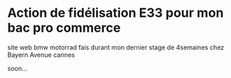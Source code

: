 # Action de fidélisation E33 pour mon bac pro commerce
site web bmw motorrad fais durant mon dernier stage de 4semaines chez Bayern Avenue cannes

soon...
